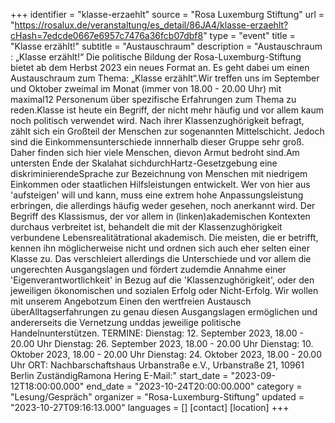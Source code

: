 +++
identifier = "klasse-erzaehlt"
source = "Rosa Luxemburg Stiftung"
url = "https://rosalux.de/veranstaltung/es_detail/86JA4/klasse-erzaehlt?cHash=7edcde0667e6957c7476a36fcb07dbf8"
type = "event"
title = "Klasse erzählt!"
subtitle = "Austauschraum"
description = "Austauschraum : „Klasse erzählt!“ 
Die politische Bildung der Rosa-Luxemburg-Stiftung bietet ab dem Herbst 2023 ein neues Format an. Es geht dabei um einen Austauschraum zum Thema: „Klasse erzählt“.Wir treffen uns im September und Oktober zweimal im Monat (immer von 18.00 - 20.00 Uhr) mit maximal12 Personenum über spezifische Erfahrungen zum Thema zu reden.Klasse ist heute ein Begriff, der nicht mehr häufig und vor allem kaum noch politisch verwendet wird. Nach ihrer Klassenzughörigkeit befragt, zählt sich ein Großteil der Menschen zur sogenannten Mittelschicht. Jedoch sind die Einkommensunterschiede innnerhalb dieser Gruppe sehr groß. Daher finden sich hier viele Menschen, dievon Armut bedroht sind.Am untersten Ende der Skalahat sichdurchHartz-Gesetzgebung eine diskriminierendeSprache zur Bezeichnung von Menschen mit niedrigem Einkommen oder staatlichen Hilfsleistungen entwickelt. Wer von hier aus 'aufsteigen' will und kann, muss eine extrem hohe Anpassungsleistung erbringen, die allerdings häufig weder gesehen, noch anerkannt wird. 
Der Begriff des Klassismus, der vor allem in (linken)akademischen Kontexten durchaus verbreitet ist, behandelt die mit der Klassenzughörigkeit verbundene Lebensrealitätrational akademisch. Die meisten, die er betrifft, kennen ihn möglicherweise nicht und ordnen sich auch eher selten einer Klasse zu. Das verschleiert allerdings die Unterschiede und vor allem die ungerechten Ausgangslagen und fördert zudemdie Annahme einer 'Eigenverantwortlichkeit' in Bezug auf die 'Klassenzughörigkeit', oder den jeweiligen ökonomischen und sozialen Erfolg oder Nicht-Erfolg.
Wir wollen mit unserem Angebotzum Einen den wertfreien Austausch überAlltagserfahrungen zu genau diesen Ausgangslagen ermöglichen und andererseits die Vernetzung unddas jeweilige politische Handelnunterstützen. 
TERMINE: 
Dienstag: 12. September 2023, 18.00 - 20.00 Uhr 
Dienstag: 26. September 2023, 18.00 - 20.00 Uhr
Dienstag: 10. Oktober 2023, 18.00 - 20.00 Uhr
Dienstag: 24. Oktober 2023, 18.00 - 20.00 Uhr
ORT: Nachbarschaftshaus Urbanstraße e.V., Urbanstraße 21, 10961 Berlin
ZuständigRamona Hering E-Mail:"
start_date = "2023-09-12T18:00:00.000"
end_date = "2023-10-24T20:00:00.000"
category = "Lesung/Gespräch"
organizer = "Rosa-Luxemburg-Stiftung"
updated = "2023-10-27T09:16:13.000"
languages = []
[contact]
[location]
+++